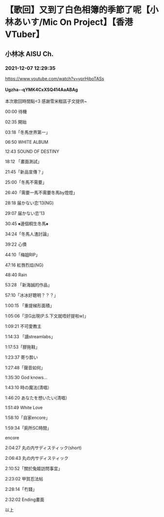 # 【歌回】又到了白色相簿的季節了呢【小林あいす/Mic On Project】【香港VTuber】

## 小林冰 AISU Ch. 

### 2021-12-07 12:29:35

https://www.youtube.com/watch?v=yprHjboTASs

#### Ugzha--qYMK4CxXSQ414AaABAg

本次歌回時間點<3 感謝雪米糍區子文提供~



00:00 待機

02:35 開始

03:18「冬馬世界第一」

06:50 WHITE ALBUM

12:43  SOUND OF DESTINY

18:12 「畫面測試」

21:45「新品宣傳？」

25:00「冬馬不需要」

26:40「需要一馬不需要冬馬by燈燈」

28:18 届かない恋'13(NG)

29:07 届かない恋'13

30:45 ♠邊個桐生冬馬♠

34:24「冬馬人渣討論」

39:22 心債

44:10「梅姐RIP」

47:16 紅唇烈焰(NG)

48:40 Rain

53:28 「新海誠的作品」

57:10「冰冰好聰明？？？」

1:00:15 「重提梯形面積」

1:05:06「涼G出現(P.S.下文就唔好提啦w)」

1:09:21 不可愛教主

1:14:33 「讀streamlabs」

1:17:53「膠拖鞋」

1:23:37 寄り酔い

1:27:48「聲音如何」

1:35:30 God knows...

1:43:10 時の魔法(清唱）

1:46:20 あなたを想いたい(清唱）

1:51:49 White Love

1:58:10「自家encore」

1:59:34「廁所SC時間」

encore

2:04:27 丸の内サディスティック(short)

2:06:43 丸の内サディスティック

2:10:52「關於兔姬訪問事宜」

2:23:02 甲賀忍法帖

2:28:14「冇錢」

2:32:02 Ending畫面



以上

